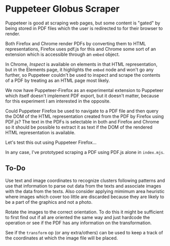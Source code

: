 # Puppeteer Globus Scraper

Puppeteer is good at scraping web pages, but some content is "gated" by being stored in PDF files
which the user is redirected to for their browser to render.

Both Firefox and Chrome render PDFs by converting them to HTML representations, Firefox uses pdf.js
for this and Chrome some sort of an extension which is accessible through an `embed` object.

In Chrome, *Inspect* is available on elements in that HTML representation, but in the Elements page,
it highlights the `embed` node and won't go any further, so Puppeteer couldn't be used to inspect
and scrape the contents of a PDF by treating as an HTML page most likely.

We now have Puppeteer-Firefox as an experimental extension to Puppeteer which itself doesn't
implement PDF export, but it doesn't matter, because for this experiment I am interested in the
opposite.

Could Puppeteer Firefox be used to navigate to a PDF file and then query the DOM of the HTML
representation created from the PDF by Firefox using PDF.js? The text in the PDFs is selectable
in both and Firefox and Chrome so it should be possible to extract it as text if the DOM of the
rendered HTML representation is available.

Let's test this out using Puppeteer Firefox…

In any case, I've prototyped scraping a PDF using PDF.js alone in `index.mjs`.

## To-Do

Use text and image coordinates to recognize clusters following patterns and use
that information to parse out data from the texts and associate images with the
data from the texts. Also consider applying mimimum area heuristic where images
which cover too little are discarded because they are likely to be a part of the
graphics and not a photo.

Rotate the images to the correct orientation. To do this it might be sufficient
to first find out if all are oriented the same way and just hardcode the
operation or see if the PDF has any information on the transformation.

See if the `transform` op (or any extra/others) can be used to keep a track of
the coordinates at which the image file will be placed.
